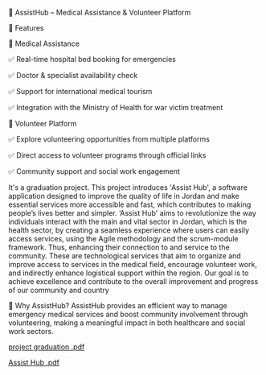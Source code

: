 🏥 AssistHub – Medical Assistance & Volunteer Platform

🚀 Features

🔹 Medical Assistance

✅ Real-time hospital bed booking for emergencies

✅ Doctor & specialist availability check

✅ Support for international medical tourism

✅ Integration with the Ministry of Health for war victim treatment

🔹 Volunteer Platform

✅ Explore volunteering opportunities from multiple platforms

✅ Direct access to volunteer programs through official links

✅ Community support and social work engagement

It's a graduation project. This project introduces 'Assist Hub', a software application designed to improve the quality of life in Jordan and make essential services more accessible and 
fast, which contributes to making people’s lives better and simpler. ‘Assist Hub' aims to revolutionize the way individuals interact with the main and vital sector in Jordan, which is 
the health sector, by creating a seamless experience where users can easily access services, using the Agile methodology and the scrum-module framework. Thus, enhancing their connection to and service to the community. These are technological services that aim to organize and improve access to services in the medical field, encourage volunteer work, and indirectly enhance logistical support within the region. Our goal is to achieve excellence and contribute to the overall improvement and progress of our community and country

🌟 Why AssistHub?
AssistHub provides an efficient way to manage emergency medical services and boost community involvement through volunteering, making a meaningful impact in both healthcare and social work sectors.

[project graduation .pdf](https://github.com/user-attachments/files/18480506/project.graduation.pdf)

[Assist Hub .pdf](https://github.com/user-attachments/files/18480515/Assist.Hub.pdf)
